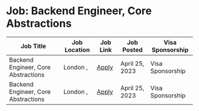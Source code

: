 # Job: Backend Engineer, Core Abstractions

| Job Title | Job Location | Job Link | Job Posted | Visa Sponsorship |
| --- | --- | --- | --- | --- |
| Backend Engineer, Core Abstractions | London , | [Apply](https://boards.greenhouse.io/monzo/jobs/5003076) | April 25, 2023 | Visa Sponsorship |
| Backend Engineer, Core Abstractions | London , | [Apply](https://boards.greenhouse.io/monzo/jobs/5003076) | April 25, 2023 | Visa Sponsorship |
